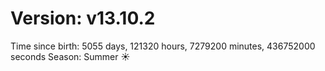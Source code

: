 # Version: v13.10.2
Time since birth: 5055 days, 121320 hours, 7279200 minutes, 436752000 seconds
Season: Summer ☀️
